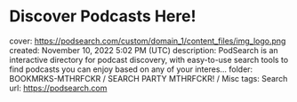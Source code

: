 # Discover Podcasts Here!

cover: https://podsearch.com/custom/domain_1/content_files/img_logo.png
created: November 10, 2022 5:02 PM (UTC)
description: PodSearch is an interactive directory for podcast discovery, with easy-to-use search tools to find podcasts you can enjoy based on any of your interes...
folder: BOOKMRKS-MTHRFCKR / SEARCH PARTY MTHRFCKR! / Misc
tags: Search
url: https://podsearch.com